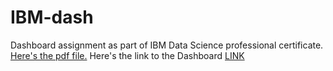 # IBM-dash
Dashboard assignment as part of IBM Data Science professional certificate.
[Here's the pdf file.](https://github.com/feelgd777/IBM-dash/blob/main/IBM%20certif%20dash.pdf)
Here's the link to the Dashboard [LINK](https://us3.ca.analytics.ibm.com/bi/?perspective=dashboard&pathRef=.my_folders%2FIBN%2Bcertif%2Bdash&action=view&mode=dashboard&subView=model0000018f639fd883_00000000)
